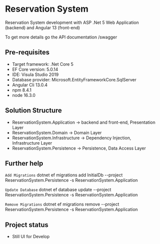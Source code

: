 # Reservation System

Reservation System development with ASP .Net 5 Web Application (backend) and Angular 13 (front-end)

To get more details go the API documentation /swagger 

## Pre-requisites 
            
* Target framework: .Net Core 5 
* EF Core version: 5.0.14
* IDE: Visula Studio 2019
* Database provider: Microsoft.EntityFrameworkCore.SqlServer
* Angular Cli 13.0.4
* npm 8.4.1
* node 16.3.0


## Solution Structure

* ReservationSystem.Application -> backend and front-end, Presentation Layer
* ReservationSystem.Domain -> Domain Layer
* ReservationSystem.Infrastructure -> Dependency Injection, Infrastructure Layer
* ReservationSystem.Persistence ->  Persistence, Data Access Layer


## Further help

`Add Migrations`
dotnet ef migrations add InitialDb --project ReservationSystem.Persistence -s ReservationSystem.Application

`Update Database`
dotnet ef database update --project ReservationSystem.Persistence -s ReservationSystem.Application

`Remove Migrations`
dotnet ef migrations remove --project ReservationSystem.Persistence -s ReservationSystem.Application


## Project status

* Still UI for Develop
